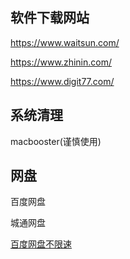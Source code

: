## 软件下载网站

https://www.waitsun.com/

https://www.zhinin.com/

https://www.digit77.com/





## 系统清理

macbooster(谨慎使用)





## 网盘

百度网盘

城通网盘

[百度网盘不限速](https://www.baiduwp.com/)





